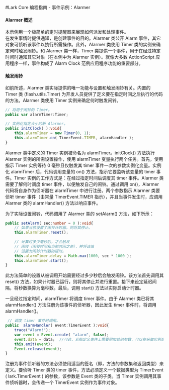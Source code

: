 #Lark Core 编程指南 - 事件示例：Alarmer

#### Alarmer 概述
本示例用一个极简单的定时提醒器来展现如何派发和处理事件。   
在发生事情时提供通知，是创建事件的目的。Alarmer 类公开 Alarm 事件，其它对象可侦听该事件以执行所需操作。此外，Alarmer 类使用 Timer 类的实例来确定何时触发闹铃。和 Alarmer 类一样，Timer 类提供一个事件，用于在经过特定时间时通知其它对象（在本例中为 Alarmer 实例）。就像大多数 ActionScript 应用程序一样，事件构成了 Alarm Clock 范例应用程序功能的重要部分。

#### 触发闹铃
如前所述，Alarmer 类实际提供的唯一功能与设置和触发闹铃有关。内置的 Timer 类 (flash.utils.Timer) 为开发人员提供了定义要在指定时间之后执行的代码的方法。Alarmer 类使用 Timer 实例来确定何时触发闹铃。

``` TypeScript
// 将用于闹铃的 Timer。
public var alarmTimer:Timer;

// 实例化指定大小的新 Alarmer。
public initClock( ):void{
    this.alarmTimer = new Timer(0, 1);
    this.alarmTimer.on( TimerEvent.TIMER, alarmHandler );
}
```

Alarmer 类中定义的 Timer 实例被命名为 alarmTimer。initClock() 方法执行 Alarmer 实例的所需设置操作，使用 alarmTimer 变量执行两个任务。首先，使用指示 Timer 实例等待 0 毫秒且仅触发其 timer 事件一次的参数实例化变量。实例化 alarmTimer 后，代码调用变量的 on() 方法，指示它要监听该变量的 timer 事件。Timer 实例的工作方式是：在经过指定时间后调度其 timer 事件。Alarmer 类需要了解何时调度 timer 事件，以便触发自己的闹铃。通过调用 on()，Alarmer 代码将自身作为侦听器在 alarmTimer 中进行注册。两个参数指示 Alarmer 类要侦听 timer 事件（由常量 TimerEvent.TIMER 指示），并且当事件发生时，应调用 Alarmer 类的 alarmHandler() 方法以响应事件。

为了实际设置闹铃，代码调用了 Alarmer 类的 setAlarm() 方法，如下所示： 
``` TypeScript
public setAlarm( sec:number = 0 ):void{
    // 如果当前设置了闹铃计时器，则将其停止。
    this.alarmTimer.reset();
    
    // 计算过多少毫秒后，才会触发
    // 闹铃（闹铃时间和当前时间之差），并将该值
    // 设置为闹铃计时器的延时。
    this.alarmTimer.delay = Math.max(1000, sec * 1000 );
    this.alarmTimer.start();
}
```

此方法简单的设置从被调用开始需要经过多少秒后会触发闹铃。该方法首先调用其 reset() 方法，如果计时器已运行，则将其停止并进行重置。接下来设定延迟间隔，将秒数换算为毫秒数。最后，调用 start() 方法以实际启动计时器。

一旦经过指定时间，alarmTimer 将调度 timer 事件。由于 Alarmer 类已将其 alarmHandler() 方法注册为该事件的侦听器，因此发生 timer 事件时，将调用 alarmHandler()。

``` TypeScript
 // 调度 timer 事件时调用。
public  alarmHandler( event:TimerEvent ):void{
    trace("Alarm!");
    var event = Event.create( "alarm", false);
    event.data = data;  //可选，若指定义事件上需要附加其他参数，可以在获取实例后在此处设置。
    this.emit(event);
    Event.release(event);
}
```

注册为事件侦听器的方法必须使用适当的签名（即，方法的参数集和返回类型）来定义。要侦听 Timer 类的 timer 事件，方法必须定义一个数据类型为 TimerEvent ( lark.TimerEvent ) 的参数，该参数是 Event 类的子类。当 Timer 实例调用其事件侦听器时，会传递一个 TimerEvent 实例作为事件对象。

